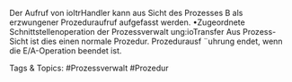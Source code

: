Der Aufruf von ioItrHandler kann aus Sicht des Prozesses B als erzwungener Prozeduraufruf
aufgefasst werden.
•Zugeordnete Schnittstellenoperation der Prozessverwalt ung:ioTransfer
Aus Prozess-Sicht ist dies einen normale Prozedur.
Prozedurausf ¨uhrung endet, wenn die E/A-Operation beendet ist.

   Tags & Topics:
   #Prozessverwalt
   #Prozedur